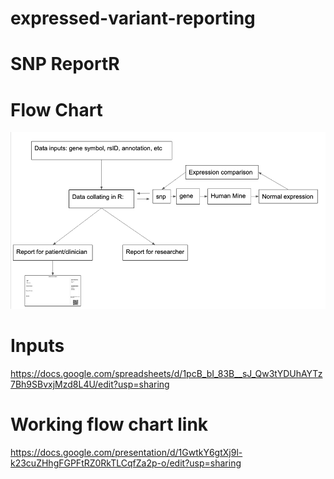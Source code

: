 # expressed-variant-reporting

# SNP ReportR


# Flow Chart
![](https://github.com/collaborativebioinformatics/expressed-variant-reporting/blob/main/Screen%20Shot%202021-01-06%20at%207.56.11%20PM.png)

# Inputs
https://docs.google.com/spreadsheets/d/1pcB_bI_83B__sJ_Qw3tYDUhAYTz7Bh9SBvxjMzd8L4U/edit?usp=sharing

# Working flow chart link
https://docs.google.com/presentation/d/1GwtkY6gtXj9l-k23cuZHhgFGPFtRZ0RkTLCqfZa2p-o/edit?usp=sharing
